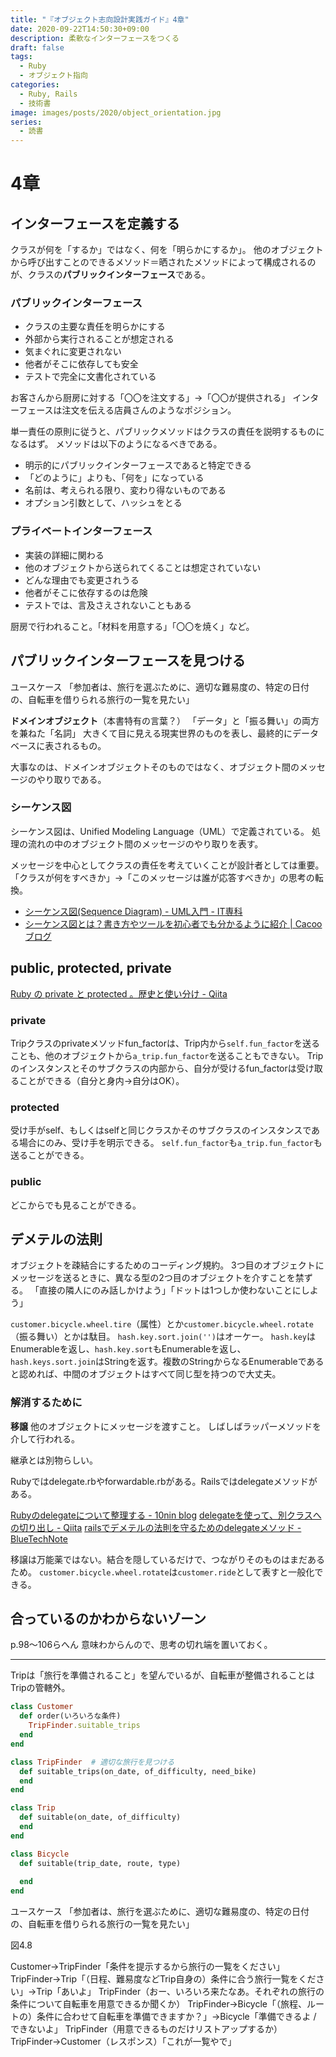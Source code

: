 ```yaml
---
title: "『オブジェクト志向設計実践ガイド』4章"
date: 2020-09-22T14:50:30+09:00
description: 柔軟なインターフェースをつくる
draft: false
tags:
  - Ruby
  - オブジェクト指向
categories:
  - Ruby, Rails
  - 技術書
image: images/posts/2020/object_orientation.jpg
series:
  - 読書
---
```


# 4章

## インターフェースを定義する

クラスが何を「するか」ではなく、何を「明らかにするか」。
他のオブジェクトから呼び出すことのできるメソッド＝晒されたメソッドによって構成されるのが、クラスの**パブリックインターフェース**である。

### パブリックインターフェース

- クラスの主要な責任を明らかにする
- 外部から実行されることが想定される
- 気まぐれに変更されない
- 他者がそこに依存しても安全
- テストで完全に文書化されている

お客さんから厨房に対する「〇〇を注文する」→「〇〇が提供される」
インターフェースは注文を伝える店員さんのようなポジション。

単一責任の原則に従うと、パブリックメソッドはクラスの責任を説明するものになるはず。
メソッドは以下のようになるべきである。

- 明示的にパブリックインターフェースであると特定できる
- 「どのように」よりも、「何を」になっている
- 名前は、考えられる限り、変わり得ないものである
- オプション引数として、ハッシュをとる

### プライベートインターフェース

- 実装の詳細に関わる
- 他のオブジェクトから送られてくることは想定されていない
- どんな理由でも変更されうる
- 他者がそこに依存するのは危険
- テストでは、言及さえされないこともある

厨房で行われること。「材料を用意する」「〇〇を焼く」など。

## パブリックインターフェースを見つける

ユースケース
「参加者は、旅行を選ぶために、適切な難易度の、特定の日付の、自転車を借りられる旅行の一覧を見たい」

**ドメインオブジェクト**（本書特有の言葉？）
「データ」と「振る舞い」の両方を兼ねた「名詞」
大きくて目に見える現実世界のものを表し、最終的にデータベースに表されるもの。

大事なのは、ドメインオブジェクトそのものではなく、オブジェクト間のメッセージのやり取りである。

### シーケンス図

シーケンス図は、Unified Modeling Language（UML）で定義されている。
処理の流れの中のオブジェクト間のメッセージのやり取りを表す。

メッセージを中心としてクラスの責任を考えていくことが設計者としては重要。
「クラスが何をすべきか」→「このメッセージは誰が応答すべきか」の思考の転換。

- [シーケンス図\(Sequence Diagram\) \- UML入門 \- IT専科](https://www.itsenka.com/contents/development/uml/sequence.html)
- [シーケンス図とは？書き方やツールを初心者でも分かるように紹介 \| Cacooブログ](https://cacoo.com/ja/blog/what-is-sequence-diagram/)

## public, protected, private

[Ruby の private と protected 。歴史と使い分け \- Qiita](https://qiita.com/tbpgr/items/6f1c0c7b77218f74c63e)

### private

Tripクラスのprivateメソッドfun_factorは、Trip内から`self.fun_factor`を送ることも、他のオブジェクトから`a_trip.fun_factor`を送ることもできない。
Tripのインスタンスとそのサブクラスの内部から、自分が受けるfun_factorは受け取ることができる（自分と身内→自分はOK）。

### protected

受け手がself、もしくはselfと同じクラスかそのサブクラスのインスタンスである場合にのみ、受け手を明示できる。
`self.fun_factor`も`a_trip.fun_factor`も送ることができる。

### public

どこからでも見ることができる。

## デメテルの法則

オブジェクトを疎結合にするためのコーディング規約。
3つ目のオブジェクトにメッセージを送るときに、異なる型の2つ目のオブジェクトを介すことを禁ずる。
「直接の隣人にのみ話しかけよう」「ドットは1つしか使わないことにしよう」

`customer.bicycle.wheel.tire`（属性）とか`customer.bicycle.wheel.rotate`（振る舞い）とかは駄目。
`hash.key.sort.join('')`はオーケー。
`hash.key`はEnumerableを返し、`hash.key.sort`もEnumerableを返し、`hash.keys.sort.join`はStringを返す。複数のStringからなるEnumerableであると認めれば、中間のオブジェクトはすべて同じ型を持つので大丈夫。

### 解消するために

**移譲**
他のオブジェクトにメッセージを渡すこと。
しばしばラッパーメソッドを介して行われる。

継承とは別物らしい。

Rubyではdelegate.rbやforwardable.rbがある。Railsではdelegateメソッドがある。

[Rubyのdelegateについて整理する \- 10nin blog](https://scrapbox.io/10nin/Ruby%E3%81%AEdelegate%E3%81%AB%E3%81%A4%E3%81%84%E3%81%A6%E6%95%B4%E7%90%86%E3%81%99%E3%82%8B)
[delegateを使って、別クラスへの切り出し \- Qiita](https://qiita.com/jkr_2255/items/fcbe263b4b546ba76d8e)
[railsでデメテルの法則を守るためのdelegateメソッド \- BlueTechNote](https://bbbbruno.qrunch.io/entries/dLTezwXIMOMh73aD)

移譲は万能薬ではない。結合を隠しているだけで、つながりそのものはまだあるため。
`customer.bicycle.wheel.rotate`は`customer.ride`として表すと一般化できる。

## 合っているのかわからないゾーン

p.98〜106らへん
意味わからんので、思考の切れ端を置いておく。

---------------

Tripは「旅行を準備されること」を望んでいるが、自転車が整備されることはTripの管轄外。

```rb
class Customer
  def order(いろいろな条件)
    TripFinder.suitable_trips
  end
end

class TripFinder  # 適切な旅行を見つける
  def suitable_trips(on_date, of_difficulty, need_bike)
  end
end

class Trip
  def suitable(on_date, of_difficulty)
  end
end

class Bicycle
  def suitable(trip_date, route, type)
    
  end
end

```

ユースケース
「参加者は、旅行を選ぶために、適切な難易度の、特定の日付の、自転車を借りられる旅行の一覧を見たい」

図4.8

Customer→TripFinder「条件を提示するから旅行の一覧をください」
TripFinder→Trip「（日程、難易度などTrip自身の）条件に合う旅行一覧をください」→Trip「あいよ」
TripFinder（おー、いろいろ来たなあ。それぞれの旅行の条件について自転車を用意できるか聞くか）
TripFinder→Bicycle「（旅程、ルートの）条件に合わせて自転車を準備できますか？」→Bicycle「準備できるよ / できないよ」
TripFinder（用意できるものだけリストアップするか）
TripFinder→Customer（レスポンス）「これが一覧やで」

